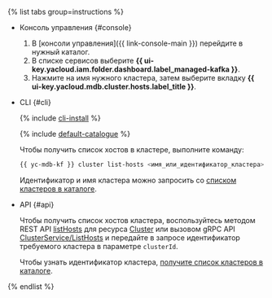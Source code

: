 {% list tabs group=instructions %}

- Консоль управления {#console}

  1. В [консоли управления]({{ link-console-main }}) перейдите в нужный каталог.
  1. В списке сервисов выберите **{{ ui-key.yacloud.iam.folder.dashboard.label_managed-kafka }}**.
  1. Нажмите на имя нужного кластера, затем выберите вкладку **{{ ui-key.yacloud.mdb.cluster.hosts.label_title }}**.

- CLI {#cli}

  {% include [cli-install](../../cli-install.md) %}

  {% include [default-catalogue](../../default-catalogue.md) %}

  Чтобы получить список хостов в кластере, выполните команду:

  ```bash
  {{ yc-mdb-kf }} cluster list-hosts <имя_или_идентификатор_кластера>
  ```

  Идентификатор и имя кластера можно запросить со [списком кластеров в каталоге](../../../managed-kafka/operations/cluster-list.md#list-clusters).

- API {#api}

  Чтобы получить список хостов кластера, воспользуйтесь методом REST API [listHosts](../../../managed-kafka/api-ref/Cluster/listHosts.md) для ресурса [Cluster](../../../managed-kafka/api-ref/Cluster/index.md) или вызовом gRPC API [ClusterService/ListHosts](../../../managed-kafka/api-ref/grpc/Cluster/listHosts.md) и передайте в запросе идентификатор требуемого кластера в параметре `clusterId`.

  Чтобы узнать идентификатор кластера, [получите список кластеров в каталоге](../../../managed-kafka/operations/cluster-list.md#list-clusters).

{% endlist %}
